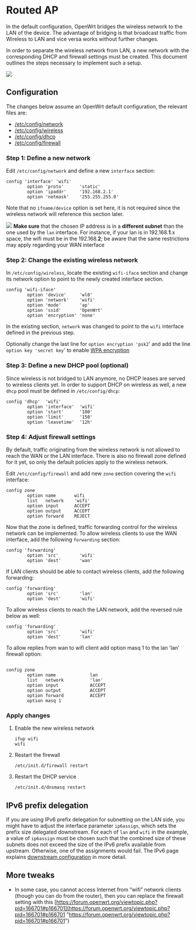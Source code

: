 # Routed AP

In the default configuration, OpenWrt bridges the wireless network to the LAN of the device. The advantage of bridging is that broadcast traffic from Wireless to LAN and vice versa works without further changes.

In order to separate the wireless network from LAN, a new network with the corresponding DHCP and firewall settings must be created. This document outlines the steps necessary to implement such a setup.

[![](/_media/doc/recipes/routed.ap_v3.png)](/_detail/doc/recipes/routed.ap_v3.png?id=docs%3Aguide-user%3Anetwork%3Awifi%3Aroutedap "doc:recipes:routed.ap_v3.png")

## Configuration

The changes below assume an OpenWrt default configuration, the relevant files are:

- [/etc/config/network](/docs/guide-user/base-system/basic-networking "docs:guide-user:base-system:basic-networking")
- [/etc/config/wireless](/docs/guide-user/network/wifi/basic "docs:guide-user:network:wifi:basic")
- [/etc/config/dhcp](/docs/guide-user/base-system/dhcp "docs:guide-user:base-system:dhcp")
- [/etc/config/firewall](/docs/guide-user/firewall/firewall_configuration "docs:guide-user:firewall:firewall_configuration")

### Step 1: Define a new network

Edit `/etc/config/network` and define a new `interface` section:

```
config 'interface' 'wifi'
        option 'proto'      'static'
        option 'ipaddr'     '192.168.2.1'
        option 'netmask'    '255.255.255.0'
```

Note that no `ifname/device` option is set here, it is not required since the wireless network will reference this section later.

![](/_media/meta/48px-dialog-warning.svg.png) **Make sure** that the chosen IP address is in a **different subnet** than the one used by the `lan` interface. For instance, if your lan is in 192.168.**1**.x space, the wifi must be in the 192.168.**2**; be aware that the same restrictions may apply regarding your WAN interface

### Step 2: Change the existing wireless network

In `/etc/config/wireless`, locate the existing `wifi-iface` section and change its network option to point to the newly created interface section.

```
config 'wifi-iface'
        option 'device'     'wl0'
        option 'network'    'wifi'
        option 'mode'       'ap'
        option 'ssid'       'OpenWrt'
        option 'encryption' 'none'
```

In the existing section, `network` was changed to point to the `wifi` interface defined in the previous step.

Optionally change the last line for `option encryption 'psk2`' and add the line `option key 'secret key`' to enable [WPA encryption](/docs/guide-user/network/wifi/encryption#wpaencryption "docs:guide-user:network:wifi:encryption")

### Step 3: Define a new DHCP pool (optional)

Since wireless is not bridged to LAN anymore, no DHCP leases are served to wireless clients yet. In order to support DHCP on wireless as well, a new `dhcp` pool must be defined in `/etc/config/dhcp`:

```
config 'dhcp'  'wifi'
        option 'interface'  'wifi'
        option 'start'      '100'
        option 'limit'      '150'
        option 'leasetime'  '12h' 
```

### Step 4: Adjust firewall settings

By default, traffic originating from the wireless network is not allowed to reach the WAN or the LAN interface. There is also no firewall zone defined for it yet, so only the default policies apply to the wireless network.

Edit `/etc/config/firewall` and add new `zone` section covering the `wifi` interface:

```
config zone
        option name       wifi
        list   network    'wifi'
        option input      ACCEPT
        option output     ACCEPT
        option forward    REJECT
```

Now that the zone is defined, traffic forwarding control for the wireless network can be implemented. To allow wireless clients to use the WAN interface, add the following `forwarding` section:

```
config 'forwarding'
        option 'src'        'wifi'
        option 'dest'       'wan' 
```

If LAN clients should be able to contact wireless clients, add the following forwarding:

```
config 'forwarding'
        option 'src'        'lan'
        option 'dest'       'wifi'
```

To allow wireless clients to reach the LAN network, add the reversed rule below as well:

```
config 'forwarding'
        option 'src'        'wifi'
        option 'dest'       'lan'
```

To allow replies from wan to wifi client add option masq 1 to the lan 'lan' firewall option:

```
 
config zone                                            
        option name             lan           
        list   network          'lan'        
        option input            ACCEPT    
        option output           ACCEPT             
        option forward          ACCEPT             
        option masq 1 
```

### Apply changes

1. Enable the new wireless network
   
   ```
   ifup wifi
   wifi
   ```
2. Restart the firewall
   
   ```
   /etc/init.d/firewall restart
   ```
3. Restart the DHCP service
   
   ```
   /etc/init.d/dnsmasq restart
   ```

## IPv6 prefix delegation

If you are using IPv6 prefix delegation for subnetting on the LAN side, you might have to adjust the interface parameter `ip6assign`, which sets the prefix size delegated downstream. For each of `lan` and `wifi` in the example, a value of `ip6assign` must be chosen such that the combined size of these subnets does not exceed the size of the IPv6 prefix available from upstream. Otherwise, one of the assignments would fail. The IPv6 page explains [downstream configuration](/docs/guide-user/network/ipv6/start#downstream_configuration_for_lan-interfaces "docs:guide-user:network:ipv6:start") in more detail.

## More tweaks

- In some case, you cannot access Internet from “wifi” network clients (though you can do from the router), then you can replace the firewall setting with this [https://forum.openwrt.org/viewtopic.php?pid=166701#p166701](https://forum.openwrt.org/viewtopic.php?pid=166701#p166701 "https://forum.openwrt.org/viewtopic.php?pid=166701#p166701")
